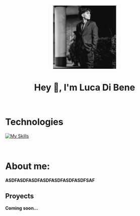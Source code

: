 <p align="center">
    <img width="200" src="img/PDC_0880 (1).jpg">
</p>

<h1 align="center">Hey 👋, I'm Luca Di Bene</h1>
<br>
<h1>Technologies</h1>

[![My Skills](https://skillicons.dev/icons?i=html,css,js,react)](https://skillicons.dev)

<br>
<h1>About me:</h1>
<b>ASDFASDFASDFASDFASDFASDFASDFSAF</b>
<br>

<h2>Proyects</h2>

<b>Coming soon...</b>
